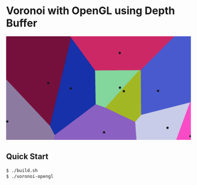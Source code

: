 # Voronoi with OpenGL using Depth Buffer

![thumbnail](./thumbnail.png)

## Quick Start

```console
$ ./build.sh
$ ./voronoi-opengl
```
